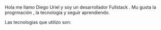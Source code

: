Hola me llamo Diego Uriel y soy un desarrollador Fullstack . Mu gusta la progrmación , la tecnologia y seguir aprendiendo.


Las tecnologias que utilizo son:


